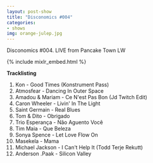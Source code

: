 ```yaml
---
layout: post-show
title: "Disconomics #004"
categories:
- shows
img: orange-julep.jpg
---
```


Disconomics #004. LIVE from Pancake Town LW

{% include mixlr_embed.html %}

**Tracklisting**

1. Kon - Good Times (Konstrument Pass)
1. Atmosfear - Dancing In Outer Space
1. Amadou & Mariam - Ce N'est Pas Bon (Jd Twitch Edit)
1. Caron Wheeler - Livin' In The Light 
1. Saint Germain - Real Blues
1. Tom & Dito - Obrigado
1. Trio Esperança - Não Aguento Você
1. Tim Maia - Que Beleza
1. Sonya Spence - Let Love Flow On
1. Masekela - Mama
1. Michael Jackson - I Can't Help It (Todd Terje Rekutt) 
1. Anderson .Paak - Silicon Valley
